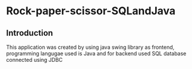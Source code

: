 # Rock-paper-scissor-SQLandJava
## Introduction
This application was created by using java swing library as frontend, programming langugae used is Java and for backend used SQL database connected using JDBC
